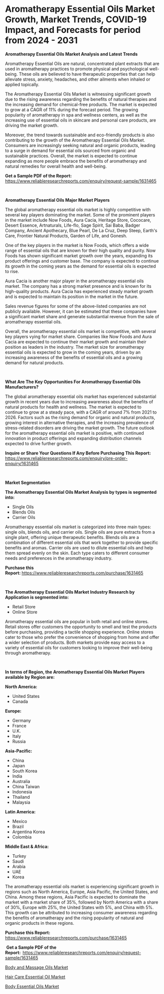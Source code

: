 <p><h1>Aromatherapy Essential Oils Market Growth, Market Trends, COVID-19 Impact, and Forecasts for period from 2024 - 2031</h1></p><p><strong>Aromatherapy Essential Oils Market Analysis and Latest Trends</strong></p>
<p><p>Aromatherapy Essential Oils are natural, concentrated plant extracts that are used in aromatherapy practices to promote physical and psychological well-being. These oils are believed to have therapeutic properties that can help alleviate stress, anxiety, headaches, and other ailments when inhaled or applied topically.</p><p>The Aromatherapy Essential Oils Market is witnessing significant growth due to the rising awareness regarding the benefits of natural therapies and the increasing demand for chemical-free products. The market is expected to grow at a CAGR of 11% during the forecast period. The growing popularity of aromatherapy in spa and wellness centers, as well as the increasing use of essential oils in skincare and personal care products, are driving the market growth.</p><p>Moreover, the trend towards sustainable and eco-friendly products is also contributing to the growth of the Aromatherapy Essential Oils Market. Consumers are increasingly seeking natural and organic products, leading to a surge in demand for essential oils sourced from organic and sustainable practices. Overall, the market is expected to continue expanding as more people embrace the benefits of aromatherapy and natural remedies for overall health and well-being.</p></p>
<p><strong>Get a Sample PDF of the Report:&nbsp;</strong> <a href="https://www.reliableresearchreports.com/enquiry/request-sample/1631465">https://www.reliableresearchreports.com/enquiry/request-sample/1631465</a></p>
<p>&nbsp;</p>
<p><strong>Aromatherapy Essential Oils Major Market Players</strong></p>
<p><p>The global aromatherapy essential oils market is highly competitive with several key players dominating the market. Some of the prominent players in the market include Now Foods, Aura Cacia, Heritage Store, Cococare, Desert Essence, Artnaturals, Life-flo, Sage Spirit, Sai Baba, Badger Company, Ancient Apothecary, Blue Pearl, De La Cruz, Deep Steep, Earth's Care, Frontier Natural Products, Garden of Life, and Gonesh.</p><p>One of the key players in the market is Now Foods, which offers a wide range of essential oils that are known for their high quality and purity. Now Foods has shown significant market growth over the years, expanding its product offerings and customer base. The company is expected to continue its growth in the coming years as the demand for essential oils is expected to rise.</p><p>Aura Cacia is another major player in the aromatherapy essential oils market. The company has a strong market presence and is known for its high-quality products. Aura Cacia has experienced steady market growth and is expected to maintain its position in the market in the future.</p><p>Sales revenue figures for some of the above-listed companies are not publicly available. However, it can be estimated that these companies have a significant market share and generate substantial revenue from the sale of aromatherapy essential oils.</p><p>Overall, the aromatherapy essential oils market is competitive, with several key players vying for market share. Companies like Now Foods and Aura Cacia are expected to continue their market growth and maintain their position as leaders in the industry. The market size for aromatherapy essential oils is expected to grow in the coming years, driven by an increasing awareness of the benefits of essential oils and a growing demand for natural products.</p></p>
<p>&nbsp;</p>
<p><strong>What Are The Key Opportunities For Aromatherapy Essential Oils Manufacturers?</strong></p>
<p><p>The global aromatherapy essential oils market has experienced substantial growth in recent years due to increasing awareness about the benefits of natural products for health and wellness. The market is expected to continue to grow at a steady pace, with a CAGR of around 7% from 2021 to 2026. Factors such as the rising demand for organic and natural products, growing interest in alternative therapies, and the increasing prevalence of stress-related disorders are driving the market growth. The future outlook for the aromatherapy essential oils market is positive, with continued innovation in product offerings and expanding distribution channels expected to drive further growth.</p></p>
<p><strong>Inquire or Share Your Questions If Any Before Purchasing This Report:</strong> <a href="https://www.reliableresearchreports.com/enquiry/pre-order-enquiry/1631465">https://www.reliableresearchreports.com/enquiry/pre-order-enquiry/1631465</a></p>
<p>&nbsp;</p>
<p><strong>Market Segmentation</strong></p>
<p><strong>The Aromatherapy Essential Oils Market Analysis by types is segmented into:</strong></p>
<p><ul><li>Single Oils</li><li>Blends Oils</li><li>Carrier Oils</li></ul></p>
<p><p>Aromatherapy essential oils market is categorized into three main types: single oils, blends oils, and carrier oils. Single oils are pure extracts from a single plant, offering unique therapeutic benefits. Blends oils are a combination of different essential oils that work together to provide specific benefits and aromas. Carrier oils are used to dilute essential oils and help them spread evenly on the skin. Each type caters to different consumer needs and preferences in the aromatherapy industry.</p></p>
<p><strong>Purchase this Report:&nbsp;</strong><a href="https://www.reliableresearchreports.com/purchase/1631465">https://www.reliableresearchreports.com/purchase/1631465</a></p>
<p>&nbsp;</p>
<p><strong>The Aromatherapy Essential Oils Market Industry Research by Application is segmented into:</strong></p>
<p><ul><li>Retail Store</li><li>Online Store</li></ul></p>
<p><p>Aromatherapy essential oils are popular in both retail and online stores. Retail stores offer customers the opportunity to smell and test the products before purchasing, providing a tactile shopping experience. Online stores cater to those who prefer the convenience of shopping from home and offer a wider selection of products. Both markets provide easy access to a variety of essential oils for customers looking to improve their well-being through aromatherapy.</p></p>
<p>&nbsp;</p>
<p><strong>In terms of Region, the Aromatherapy Essential Oils Market Players available by Region are:</strong></p>
<p>
    <p> <strong> North America: </strong>
        <ul>
            <li>United States</li>
            <li>Canada</li>
        </ul>
        </p> 
    <p> <strong> Europe: </strong>
        <ul>
            <li>Germany</li>
            <li>France</li>
            <li>U.K.</li>
            <li>Italy</li>
            <li>Russia</li>
        </ul>
        </p> 
    <p> <strong> Asia-Pacific: </strong>
        <ul>
            <li>China</li>
            <li>Japan</li>
            <li>South Korea</li>
            <li>India</li>
            <li>Australia</li>
            <li>China Taiwan</li>
            <li>Indonesia</li>
            <li>Thailand</li>
            <li>Malaysia</li>
        </ul>
        </p> 
    <p> <strong> Latin America: </strong>
        <ul>
            <li>Mexico</li>
            <li>Brazil</li>
            <li>Argentina Korea</li>
            <li>Colombia</li>
        </ul>
        </p> 
    <p> <strong> Middle East & Africa: </strong>
        <ul>
            <li>Turkey</li>
            <li>Saudi</li>
            <li>Arabia</li>
            <li>UAE</li>
            <li>Korea</li>
        </ul>
    </p>
    </p>
<p><p>The aromatherapy essential oils market is experiencing significant growth in regions such as North America, Europe, Asia Pacific, the United States, and China. Among these regions, Asia Pacific is expected to dominate the market with a market share of 35%, followed by North America with a share of 30%, Europe with 25%, the United States with 5%, and China with 5%. This growth can be attributed to increasing consumer awareness regarding the benefits of aromatherapy and the rising popularity of natural and organic products in these regions.</p></p>
<p><strong>Purchase this Report: </strong><a href="https://www.reliableresearchreports.com/purchase/1631465">https://www.reliableresearchreports.com/purchase/1631465</a></p>
<p>&nbsp;<strong>Get a Sample PDF of the Report:&nbsp;&nbsp;</strong><a href="https://www.reliableresearchreports.com/enquiry/request-sample/1631465">https://www.reliableresearchreports.com/enquiry/request-sample/1631465</a></p>
<p><strong></strong></p>
<p><p><a href="https://github.com/beatblasta/Market-Research-Report-List-2/blob/main/body-and-massage-oils-market.md">Body and Massage Oils Market</a></p><p><a href="https://github.com/angelajermaine/Market-Research-Report-List-2/blob/main/hair-care-essential-oil-market.md">Hair Care Essential Oil Market</a></p><p><a href="https://github.com/shotows/Market-Research-Report-List-1/blob/main/body-essential-oils-market.md">Body Essential Oils Market</a></p></p>